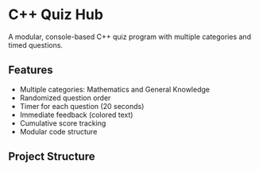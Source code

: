 # C++ Quiz Hub

A modular, console-based C++ quiz program with multiple categories and timed questions.

## Features
- Multiple categories: Mathematics and General Knowledge
- Randomized question order
- Timer for each question (20 seconds)
- Immediate feedback (colored text)
- Cumulative score tracking
- Modular code structure

## Project Structure
